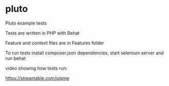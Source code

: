 # pluto
Pluto example tests

Tests are written in PHP with Behat

Feature and context files are in Features folder

To run tests install composer.json dependencies, start selenium server and run behat

video showing how tests run: 

https://streamable.com/uiqme
